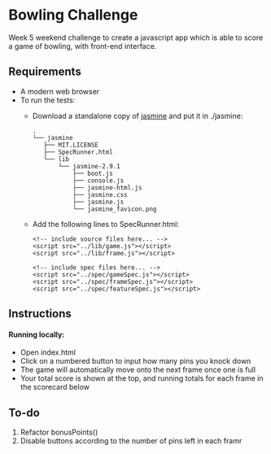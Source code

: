 Bowling Challenge
==================

Week 5 weekend challenge to create a javascript app which is able to score a game of bowling, with front-end interface.

Requirements 
-------

- A modern web browser
- To run the tests: 
  - Download a standalone copy of [jasmine](https://jasmine.github.io/) and put it in ./jasmine:

    ```
    .
    └── jasmine
       ├── MIT.LICENSE
       ├── SpecRunner.html
       └── lib
           └── jasmine-2.9.1
               ├── boot.js
               ├── console.js
               ├── jasmine-html.js
               ├── jasmine.css
               ├── jasmine.js
               └── jasmine_favicon.png
    ```
  - Add the following lines to SpecRunner.html:
    ```
    <!-- include source files here... -->
    <script src="../lib/game.js"></script>
    <script src="../lib/frame.js"></script>

    <!-- include spec files here... -->
    <script src="../spec/gameSpec.js"></script>
    <script src="../spec/frameSpec.js"></script>
    <script src="../spec/featureSpec.js"></script>
    ```


Instructions
-------

#### Running locally:

- Open index.html
- Click on a numbered button to input how many pins you knock down
- The game will automatically move onto the next frame once one is full
- Your total score is shown at the top, and running totals for each frame in the scorecard below


To-do
-------

1. Refactor bonusPoints()
2. Disable buttons according to the number of pins left in each framr

